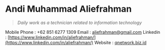 # Andi Muhammad Aliefrahman

> *Daily work as a technician related to information technology*

Mobile Phone : +62 851 6277 1309
Email : [aliefrahman@gmail.com](mailto:aliefrahman@gmail.com)
Linkedin : [https://www.linkedin.com/in/aliefrahman/](https://www.linkedin.com/in/aliefrahman/)
Website : [qnetwork.biz.id](https://qnetwork.biz.id)